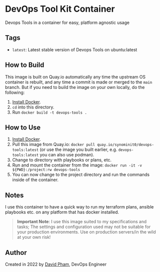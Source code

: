# DevOps Tool Kit Container

Devops Tools in a container for easy, platform agnostic usage

## Tags

  - `latest`: Latest stable version of Devops Tools on ubuntu:latest 

## How to Build

This image is built on Quay.io automatically any time the upstream OS container is rebuilt, and any time a commit is made or merged to the `main` branch. But if you need to build the image on your own locally, do the following:

  1. [Install Docker](https://docs.docker.com/engine/installation/).
  2. `cd` into this directory.
  3. Run `docker build -t devops-tools .`


## How to Use

  1. [Install Docker](https://docs.docker.com/engine/installation/).
  2. Pull this image from Quay.io: `docker pull quay.io/synominit0/devops-tools:latest` (or use the image you built earlier, e.g. `devops-tools:latest` you can also use podman).
  3. Change to directory with playbooks or plans, etc.
  4. Run and mount the container from the image:  `docker run -it -v ${PWD}:/project:rw devops-tools`
  5. You can now change to the project directory and run the commands inside of the container.

## Notes

I use this container to have a quick way to run my terraform plans, ansible playbooks etc. on any platform that has docker installed. 

> **Important Note**: I use this image suited to my specifications and tasks;  The settings and configuration used may not be suitable for your production environments. Use on production servers/in the wild at your own risk!

## Author

Created in 2022 by [David Pham](https://github.com/synominit), DevOps Engineer
